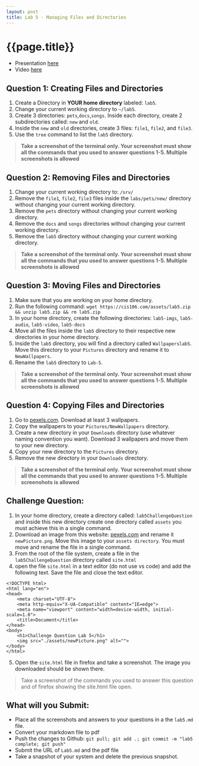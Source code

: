```yaml
---
layout: post
title: Lab 5 - Managing Files and Directories
---
```


# {{page.title}}

* Presentation [here](https://rapurl.live/f6n)
* Video [here](https://youtu.be/DehHVadtKww)


## Question 1: Creating Files and Directories
1. Create a Directory in **YOUR home directory** labeled: `lab5`. 
2. Change your current working directory to `~/lab5`. 
3. Create 3 directories: `pets`,`docs`,`songs`. Inside each directory, create 2 subdirectories called: `new` and `old`.
4. Inside the `new` and `old` directories, create 3 files: `file1`, `file2`, and `file3`.
5. Use the `tree` command to list the `lab5` directory.

> **Take a screenshot of the terminal only. Your screenshot must show all the commands that you used to answer questions 1-5. Multiple screenshots is allowed**

## Question 2: Removing Files and Directories
1. Change your current working directory to: `/srv/`
2. Remove the `file1`, `file2`, `file3` files inside the `labs/pets/new/` directory without changing your current working directory.
3. Remove the `pets` directory without changing your current working directory.
4. Remove the `docs` and `songs` directories without changing your current working directory.
5. Remove the `lab5` directory without changing your current working directory.

> **Take a screenshot of the terminal only. Your screenshot must show all the commands that you used to answer questions 1-5. Multiple screenshots is allowed**


## Question 3: Moving Files and Directories
1. Make sure that you are working on your home directory. 
2. Run the following command: `wget https://cis106.com/assets/lab5.zip && unzip lab5.zip && rm lab5.zip`
3. In your home directory, create the following directories: `lab5-imgs`, `lab5-audio`, `lab5-video`, `lab5-docs`
4. Move all the files inside the `lab5` directory to their respective new directories in your home directory. 
5. Inside the  `lab5` directory, you will find a directory called `Wallpaperslab5`. Move this directory to your `Pictures` directory and rename it to `NewWallpapers`.
6. Rename the `lab5` directory to `Lab-5`.

> **Take a screenshot of the terminal only. Your screenshot must show all the commands that you used to answer questions 1-5. Multiple screenshots is allowed**


## Question 4: Copying Files and Directories
1. Go to [pexels.com](https://www.pexels.com/search/HD%20wallpaper/). Download at least 3 wallpapers.
2. Copy the wallpapers to your `Pictures/NewWallpapers` directory. 
3. Create a new directory in your `Downloads` directory (use whatever naming convention you want). Download 3 wallpapers and move them to your new directory.
4. Copy your new directory to the `Pictures` directory.
5. Remove the new directory in your `Downloads` directory.

> **Take a screenshot of the terminal only. Your screenshot must show all the commands that you used to answer questions 1-5. Multiple screenshots is allowed**


## Challenge Question:

1. In your home directory, create a directory called: `lab5ChallengeQuestion` and inside this new directory create one directory called `assets` you must achieve this in a single command.
2. Download an image from this website: [pexels.com](https://www.pexels.com/search/HD%20wallpaper/) and rename it `newPicture.png`. Move this image to your `assets directory`. You must move and rename the file in a single command. 
3. From the root of the file system, create a file in the `lab5ChallengeQuestion` directory called `site.html`
4. open the file `site.html` in a text editor (do not use vs code) and add the following text. Save the file and close the text editor.

```
<!DOCTYPE html>
<html lang="en">
<head>
    <meta charset="UTF-8">
    <meta http-equiv="X-UA-Compatible" content="IE=edge">
    <meta name="viewport" content="width=device-width, initial-scale=1.0">
    <title>Document</title>
</head>
<body>
    <h1>Challenge Question Lab 5</h1>
    <img src="./assets/newPicture.png" alt="">
</body>
</html>
```

5. Open the `site.html` file in firefox and take a screenshot. The image you downloaded should be shown there. 

> Take a screenshot of the commands you used to answer this question and of firefox showing the site.html file open.



## What will you Submit:
* Place all the screenshots and answers to your questions in a the `lab5.md` file.
* Convert your markdown file to pdf 
* Push the changes to Github: `git pull; git add .; git commit -m "lab5 complete; git push"`
* Submit the URL of `Lab5.md` and the pdf file
* Take a snapshot of your system and delete the previous snapshot.

